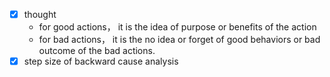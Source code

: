 - [x] thought
  - for good actions， it is the idea of purpose or benefits of the action
  - for bad actions， it is the no idea or forget of good behaviors or bad outcome of the bad actions.
- [x] step size of backward cause analysis
<!--stackedit_data:
eyJoaXN0b3J5IjpbLTQ0Mjc3Nzk5NSwtMzI3OTYwMDU4LC0xOT
kyODAxNDc0XX0=
-->
